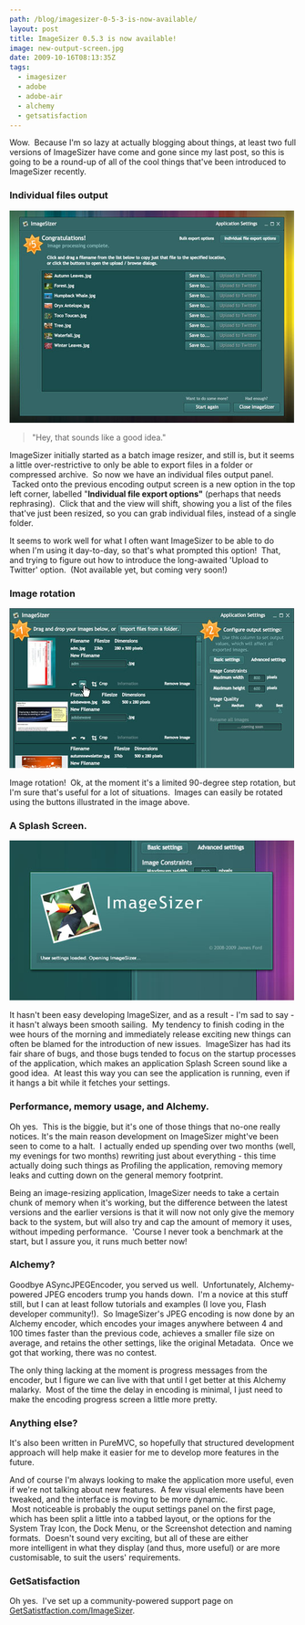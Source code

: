 ```yaml
---
path: /blog/imagesizer-0-5-3-is-now-available/
layout: post
title: ImageSizer 0.5.3 is now available!
image: new-output-screen.jpg
date: 2009-10-16T08:13:35Z
tags:
  - imagesizer
  - adobe
  - adobe-air
  - alchemy
  - getsatisfaction
---
```


Wow.  Because I'm so lazy at actually blogging about things, at least two full versions of ImageSizer have come and gone since my last post, so this is going to be a round-up of all of the cool things that've been introduced to ImageSizer recently.

### Individual files output

![Individual files output](new-output-screen.jpg)

> "Hey, that sounds like a good idea."

ImageSizer initially started as a batch image resizer, and still is, but it seems a little over-restrictive to only be able to export files in a folder or compressed archive.  So now we have an individual files output panel.  Tacked onto the previous encoding output screen is a new option in the top left corner, labelled "**Individual file export options"** (perhaps that needs rephrasing).  Click that and the view will shift, showing you a list of the files that've just been resized, so you can grab individual files, instead of a single folder.

It seems to work well for what I often want ImageSizer to be able to do when I'm using it day-to-day, so that's what prompted this option!  That, and trying to figure out how to introduce the long-awaited 'Upload to Twitter' option.  (Not available yet, but coming very soon!)

### Image rotation

![Image Rotation](image-rotation.jpg)

Image rotation!  Ok, at the moment it's a limited 90-degree step rotation, but I'm sure that's useful for a lot of situations.  Images can easily be rotated using the buttons illustrated in the image above.

### A Splash Screen.

![ImageSizer Splash screen](imagesizer-splash.jpg)

It hasn't been easy developing ImageSizer, and as a result - I'm sad to say - it hasn't always been smooth sailing.  My tendency to finish coding in the wee hours of the morning and immediately release exciting new things can often be blamed for the introduction of new issues.  ImageSizer has had its fair share of bugs, and those bugs tended to focus on the startup processes of the application, which makes an application Splash Screen sound like a good idea.  At least this way you can see the application is running, even if it hangs a bit while it fetches your settings.

### Performance, memory usage, and Alchemy.

Oh yes.  This is the biggie, but it's one of those things that no-one really notices. It's the main reason development on ImageSizer might've been seen to come to a halt.  I actually ended up spending over two months (well, my evenings for two months) rewriting just about everything - this time actually doing such things as Profiling the application, removing memory leaks and cutting down on the general memory footprint.

Being an image-resizing application, ImageSizer needs to take a certain chunk of memory when it's working, but the difference between the latest versions and the earlier versions is that it will now not only give the memory back to the system, but will also try and cap the amount of memory it uses, without impeding performance.  'Course I never took a benchmark at the start, but I assure you, it runs much better now!

### Alchemy?

Goodbye ASyncJPEGEncoder, you served us well.  Unfortunately, Alchemy-powered JPEG encoders trump you hands down.  I'm a novice at this stuff still, but I can at least follow tutorials and examples (I love you, Flash developer community!).  So ImageSizer's JPEG encoding is now done by an Alchemy encoder, which encodes your images anywhere between 4 and 100 times faster than the previous code, achieves a smaller file size on average, and retains the other settings, like the original Metadata.  Once we got that working, there was no contest.

The only thing lacking at the moment is progress messages from the encoder, but I figure we can live with that until I get better at this Alchemy malarky.  Most of the time the delay in encoding is minimal, I just need to make the encoding progress screen a little more pretty.

### Anything else?

It's also been written in PureMVC, so hopefully that structured development approach will help make it easier for me to develop more features in the future.

And of course I'm always looking to make the application more useful, even if we're not talking about new features.  A few visual elements have been tweaked, and the interface is moving to be more dynamic.  Most noticeable is probably the ouput settings panel on the first page, which has been split a little into a tabbed layout, or the options for the System Tray Icon, the Dock Menu, or the Screenshot detection and naming formats.  Doesn't sound very exciting, but all of these are either more intelligent in what they display (and thus, more useful) or are more customisable, to suit the users' requirements.

### GetSatisfaction

Oh yes.  I've set up a community-powered support page on [GetSatistfaction.com/ImageSizer](http://getsatisfaction.com/imagesizer).
